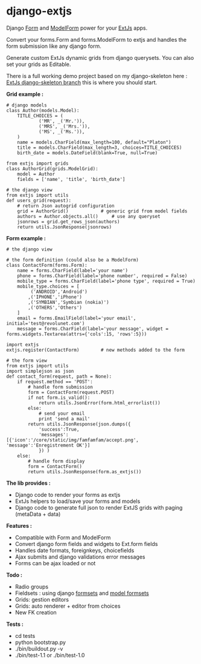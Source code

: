 django-extjs
============

Django [Form][1] and [ModelForm][2] power for your [ExtJs][3] apps.

Convert your forms.Form and forms.ModelForm to extjs and handles the form submission like any django form.

Generate custom ExtJs dynamic grids from django querysets. You can also set your grids as Editable.

There is a full working demo project based on my django-skeleton here : [ExtJs django-skeleton branch][8] this is where you should start.

**Grid example :**
    
    # django models 
    class Author(models.Model):
        TITLE_CHOICES = (
                ('MR', _('Mr.')),
                ('MRS', _('Mrs.')),
                ('MS', _('Ms.')),
        )
        name = models.CharField(max_length=100, default="Platon")
        title = models.CharField(max_length=3, choices=TITLE_CHOICES)
        birth_date = models.DateField(blank=True, null=True)

    from extjs import grids
    class AuthorGrid(grids.ModelGrid):
        model = Author
        fields = ['name', 'title', 'birth_date']

    # the django view
    from extjs import utils
    def users_grid(request):
        # return Json autogrid configuration
        grid = AuthorGrid()            # generic grid from model fields
        authors = Author.objects.all()     # use any queryset
        jsonrows = grid.get_rows_json(authors)
        return utils.JsonResponse(jsonrows)

**Form example :**

    # the django view

    # the form definition (could also be a ModelForm)
    class ContactForm(forms.Form):
        name = forms.CharField(label='your name')
        phone = forms.CharField(label='phone number', required = False)
        mobile_type = forms.CharField(label='phone type', required = True)
        mobile_type.choices = [
             ('ANDROID','Android')
            ,('IPHONE','iPhone')
            ,('SYMBIAN','Symbian (nokia)')
            ,('OTHERS','Others')
        ]
        email = forms.EmailField(label='your email', initial='test@revolunet.com')
        message = forms.CharField(label='your message', widget = forms.widgets.Textarea(attrs={'cols':15, 'rows':5}))

    import extjs
    extjs.register(ContactForm)        # new methods added to the form
            
    # the form view
    from extjs import utils
    import simplejson as json
    def contact_form(request, path = None):
        if request.method == 'POST':
            # handle form submission
            form = ContactForm(request.POST)
            if not form.is_valid():
                return utils.JsonError(form.html_errorlist())
            else:
                # send your email
                print 'send a mail'
            return utils.JsonResponse(json.dumps({
                'success':True, 
                'messages': [{'icon':'/core/static/img/famfamfam/accept.png', 'message':'Enregistrement OK'}]
                }) )
        else:
            # handle form display
            form = ContactForm()
            return utils.JsonResponse(form.as_extjs())
            

**The lib provides :**

  - Django code to render your forms as extjs
  - ExtJs helpers to load/save your forms and models
  - Django code to generate full json to render ExtJS grids with paging (metaData + data)

**Features :**

  - Compatible with Form and ModelForm
  - Convert django form fields and widgets to Ext.form fields
  - Handles date formats, foreignkeys, choicefields
  - Ajax submits and django validations error messages
  - Forms can be ajax loaded or not

**Todo :** 

  - Radio groups
  - Fieldsets : using django  [formsets][6] and [model formsets][7]
  - Grids: gestion editors
  - Grids: auto renderer + editor from choices
  - New FK creation

**Tests :**

  - cd tests
  - python bootstrap.py
  - ./bin/buildout.py -v
  - ./bin/test-1.1 or ./bin/test-1.0

  
  [1]: http://docs.djangoproject.com/en/dev/topics/forms/
  [2]: http://docs.djangoproject.com/en/dev/topics/forms/modelforms/
  [3]: http://www.extjs.com
  [4]: http://www.extjs.com/forum/showthread.php?t=22661
  [5]: http://github.com/julienb/django-extjs/commit/3fbad2437db07adef645cbf132659932533e1e95#diff-2
  [6]: http://docs.djangoproject.com/en/dev/topics/forms/formsets/
  [7]: http://docs.djangoproject.com/en/dev/topics/forms/modelforms/
  [8]: http://github.com/revolunet/django-skeleton/tree/extjs
 
